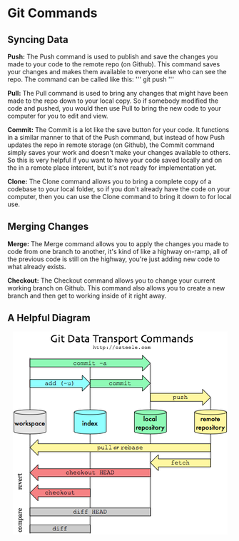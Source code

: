 # Git Commands 

## Syncing Data

**Push:**
The Push command is used to publish and save the changes you made to your code to the remote repo (on Github). This command saves your changes and makes them available to everyone else who can see the repo. The command can be called like this: 
'''
git push
'''

**Pull:**
The Pull command is used to bring any changes that might have been made to the repo down to your local copy. So if somebody modified the code and pushed, you would then use Pull to bring the new code to your computer for you to edit and view. 

**Commit:**
The Commit is a lot like the save button for your code. It functions in a similar manner to that of the Push command, but instead of how Push updates the repo in remote storage (on Github), the Commit command simply saves your work and doesn't make your changes available to others. So this is very helpful if you want to have your code saved locally and on the in a remote place interent, but it's not ready for implementation yet. 

**Clone:**
The Clone command allows you to bring a complete copy of a codebase to your local folder, so if you don't already have the code on your computer, then you can use the Clone command to bring it down to for local use. 

## Merging Changes

**Merge:**
The Merge command allows you to apply the changes you made to code from one branch to another, it's kind of like a highway on-ramp, all of the previous code is still on the highway, you're just adding new code to what already exists. 

**Checkout:**
The Checkout command allows you to change your current working branch on Github. This command also allows you to create a new branch and then get to working inside of it right away.


## A Helpful Diagram
<p align="center">
  <img src="https://github.com/uvmaero/AERO_Tutorial/blob/main/git-commands.png" />
</p>
